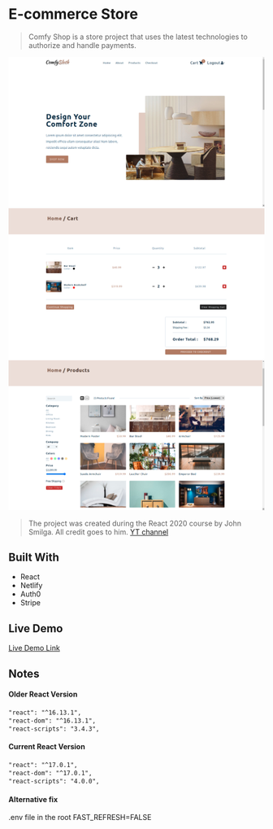  # E-commerce Store

> Comfy Shop is a store project that uses the latest technologies to authorize and handle payments.

![home](./img/home.png)
![home](./img/cart.png)
![home](./img/products.png)

> The project was created during the React 2020 course by John Smilga. All credit goes to him. [YT channel](https://www.youtube.com/c/CodingAddict)

## Built With

- React
- Netlify
- Auth0
- Stripe

## Live Demo

[Live Demo Link](https://comfy-shop-project.netlify.app/)



## Notes

#### Older React Version

```
"react": "^16.13.1",
"react-dom": "^16.13.1",
"react-scripts": "3.4.3",
```

#### Current React Version

```
"react": "^17.0.1",
"react-dom": "^17.0.1",
"react-scripts": "4.0.0",
```

#### Alternative fix

.env file in the root
FAST_REFRESH=FALSE
